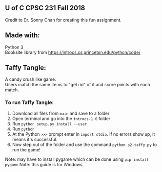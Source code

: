 ## U of C CPSC 231 Fall 2018
Credit to Dr. Sonny Chan for creating this fun assignment.
## Made with:
Python 3 <br>
Booksite library from https://introcs.cs.princeton.edu/python/code/
## Taffy Tangle:
A candy crush like game. <br>
Users match the same items to "get rid" of it and score points with each match. 
### To run Taffy Tangle:
1. Download all files from `main` and save to a folder
2. Open terminal and go into the `introcs-1.0` folder
3. Run `python setup.py install --user`
4. Run `python`
5. At the Python `>>>` prompt enter in `import stdio`. If no errors show up, it means it's successful.
6. Now step out of the folder and use the command `python p2-taffy.py` to run the game!

Note: may have to install pygame which can be done using `pip install pygame`
Note: this guide is for Windows.
